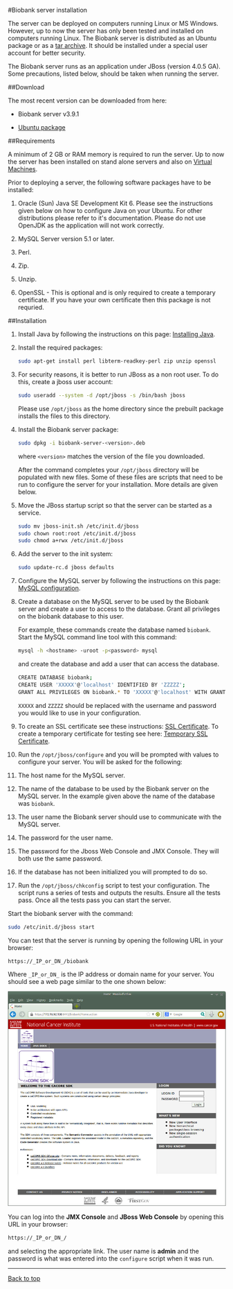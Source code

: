 #Biobank server installation

The server can be deployed on computers running Linux or MS Windows. However, up to now the server
has only been tested and installed on computers running Linux. The Biobank server is distributed as
an Ubuntu package or as a [tar archive](http://en.wikipedia.org/wiki/Tar_(computing)). It should be
installed under a special user account for better security.

The Biobank server runs as an application under JBoss (version 4.0.5 GA). Some precautions, listed
below, should be taken when running the server.

##Download

The most recent version can be downloaded from here:

* Biobank server v3.9.1

 * [Ubuntu package](http://aicml-med.cs.ualberta.ca/CBSR/Biobank_v3.9.1/biobank-server-3.9.1.deb)

##Requirements

A minimum of 2 GB or RAM memory is required to run the server. Up to now the server has been
installed on stand alone servers and also on
[Virtual Machines](http://en.wikipedia.org/wiki/Virtual_machine).

Prior to deploying a server, the following software packages have to be installed:

1.  Oracle (Sun) Java SE Development Kit 6. Please see the instructions given below on how to
    configure Java on your Ubuntu. For other distributions please refer to it's
    documentation. Please do not use OpenJDK as the application will not work correctly.

1.  MySQL Server version 5.1 or later.

1.  Perl.

1.  Zip.

1.  Unzip.

1.  OpenSSL - This is optional and is only required to create a temporary certificate. If you have
    your own certificate then this package is not requried.


##Installation

1.  Install Java by following the instructions on this page: [Installing Java](java_install.md).

1.  Install the required packages:

    ```bash
	sudo apt-get install perl libterm-readkey-perl zip unzip openssl
	```

1.  For security reasons, it is better to run JBoss as a non root user.  To do this, create a jboss user account:

    ```bash
    sudo useradd --system -d /opt/jboss -s /bin/bash jboss
	```

    Please use `/opt/jboss` as the home directory since the prebuilt package installs the files to
    this directory.

1.  Install the Biobank server package:

    ```bash
	sudo dpkg -i biobank-server-<version>.deb
	```

    where `<version>` matches the version of the file you downloaded.

    After the command completes your `/opt/jboss` directory will be populated with new files. Some
    of these files are scripts that need to be run to configure the server for your
    installation. More details are given below.

1.  Move the JBoss startup script so that the server can be started as a service.

    ```bash
	sudo mv jboss-init.sh /etc/init.d/jboss
    sudo chown root:root /etc/init.d/jboss
    sudo chmod a+rwx /etc/init.d/jboss
	```

1.  Add the server to the init system:

    ```bash
    sudo update-rc.d jboss defaults
    ```

1.  Configure the MySQL server by following the instructions on this page:
    [MySQL configuration](mysql_configuration.md).

1.  Create a database on the MySQL server to be used by the Biobank server and create a user to
    access to the database. Grant all privileges on the biobank database to this user.

    For example, these commands create the database named `biobank`. Start the MySQL command line
    tool with this command:

    ```bash
	mysql -h <hostname> -uroot -p<password> mysql
	```

    and create the database and add a user that can access the database.

    ```bash
    CREATE DATABASE biobank;
	CREATE USER 'XXXXX'@'localhost' IDENTIFIED BY 'ZZZZZ';
    GRANT ALL PRIVILEGES ON biobank.* TO 'XXXXX'@'localhost' WITH GRANT OPTION;
	```

    `XXXXX` and `ZZZZZ` should be replaced with the username and password you would like to use in
    your configuration.

1.  To create an SSL certificate see these instructions:
    [SSL Certificate](server_ssl_certificate.md). To create a temporary certificate for testing see
    here: [Temporary SSL Certificate](server_ssl_temporary.md).

1.  Run the `/opt/jboss/configure` and you will be prompted with values to configure your
    server. You will be asked for the following:

 1. The host name for the MySQL server.

 1. The name of the database to be used by the Biobank server on the MySQL server. In the example
    given above the name of the database was `biobank`.

 1. The user name the Biobank server should use to communicate with the MySQL server.

 1. The password for the user name.

 1. The password for the Jboss Web Console and JMX Console. They will both use the same password.

 1. If the database has not been initialized you will prompted to do so.

1.  Run the `/opt/jboss/chkconfig` script to test your configuration. The script runs a series of
    tests and outputs the results. Ensure all the tests pass. Once all the tests pass you can start
    the server.

Start the biobank server with the command:

```bash
sudo /etc/init.d/jboss start
```

You can test that the server is running by opening the following URL in your browser:

```bash
https://_IP_or_DN_/biobank
```

Where `_IP_or_DN_` is the IP address or domain name for your server. You should see a web page
similar to the one shown below:

![Biobank Server Web Page](images/biobank_server_web_page.jpg?raw=true "Biobank Server Web Page")

You can log into the **JMX Console** and **JBoss Web Console** by opening this URL in your browser:

```bash
https://_IP_or_DN_/
```

and selecting the appropriate link. The user name is **admin** and the password is what was entered
into the `configure` script when it was run.

****

[Back to top](../README.md)
